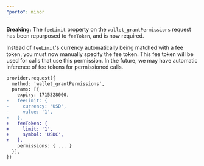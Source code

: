 ```yaml
---
"porto": minor
---
```


**Breaking:** The `feeLimit` property on the `wallet_grantPermissions` request has been repurposed to `feeToken`, and is now required.

Instead of `feeLimit`'s currency automatically being matched with a fee token, you must now manually specify the fee token. This fee token will be used for calls that use this permission. In the future, we may have automatic inference of fee tokens for permissioned calls.

```diff
provider.request({
  method: 'wallet_grantPermissions',
  params: [{
    expiry: 1715328000,
-   feeLimit: {
-     currency: 'USD',
-     value: '1',
-   },
+   feeToken: {
+     limit: '1',
+     symbol: 'USDC',
+   },
    permissions: { ... }
  }],
})
```